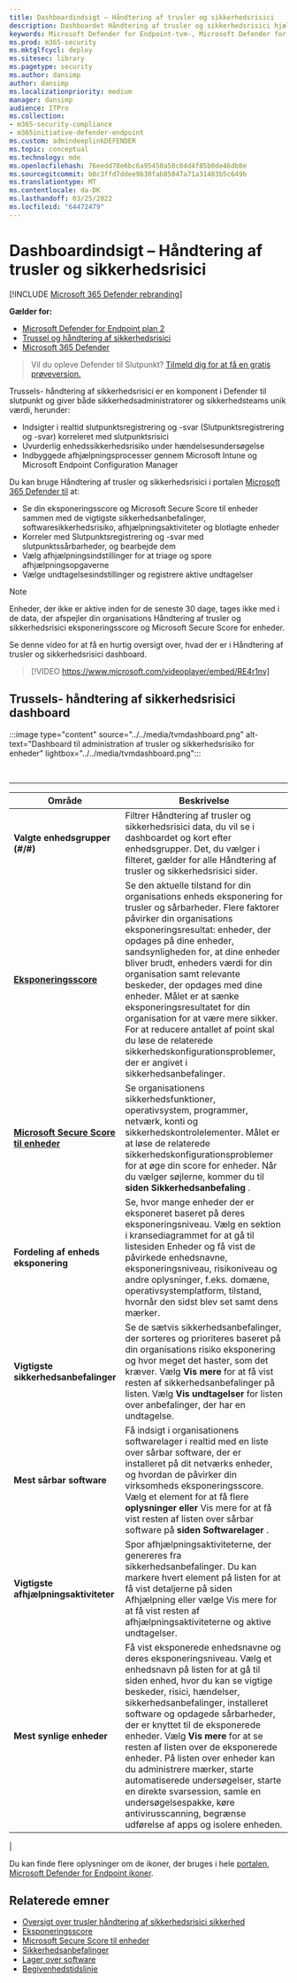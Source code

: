 ```yaml
---
title: Dashboardindsigt – Håndtering af trusler og sikkerhedsrisici
description: Dashboardet Håndtering af trusler og sikkerhedsrisici hjælpe SecOps og sikkerhedsadministratorer med at håndtere cybertrusler og opbygge deres organisations sikkerhedsrobusthed.
keywords: Microsoft Defender for Endpoint-tvm-, Microsoft Defender for Endpoint-tvm-dashboard, & håndtering af sikkerhedsrisici, Håndtering af trusler og sikkerhedsrisici, risikobaseret trusselsanalyse& håndtering af sikkerhedsrisici sikkerhedskonfiguration, Microsoft Secure Score til enheder, eksponeringsscore
ms.prod: m365-security
ms.mktglfcycl: deploy
ms.sitesec: library
ms.pagetype: security
ms.author: dansimp
author: dansimp
ms.localizationpriority: medium
manager: dansimp
audience: ITPro
ms.collection:
- m365-security-compliance
- m365initiative-defender-endpoint
ms.custom: admindeeplinkDEFENDER
ms.topic: conceptual
ms.technology: mde
ms.openlocfilehash: 76eedd78e6bc6a95450a50c04d4f85b0de46db8e
ms.sourcegitcommit: b0c3ffd7ddee9b30fab85047a71a31483b5c649b
ms.translationtype: MT
ms.contentlocale: da-DK
ms.lasthandoff: 03/25/2022
ms.locfileid: "64472479"
---
```

# <a name="dashboard-insights---threat-and-vulnerability-management"></a>Dashboardindsigt – Håndtering af trusler og sikkerhedsrisici

[!INCLUDE [Microsoft 365 Defender rebranding](../../includes/microsoft-defender.md)]

**Gælder for:**

- [Microsoft Defender for Endpoint plan 2](https://go.microsoft.com/fwlink/p/?linkid=2154037)
- [Trussel og håndtering af sikkerhedsrisici](next-gen-threat-and-vuln-mgt.md)
- [Microsoft 365 Defender](https://go.microsoft.com/fwlink/?linkid=2118804)

> Vil du opleve Defender til Slutpunkt? [Tilmeld dig for at få en gratis prøveversion.](https://signup.microsoft.com/create-account/signup?products=7f379fee-c4f9-4278-b0a1-e4c8c2fcdf7e&ru=https://aka.ms/MDEp2OpenTrial?ocid=docs-wdatp-portaloverview-abovefoldlink)

Trussels- håndtering af sikkerhedsrisici er en komponent i Defender til slutpunkt og giver både sikkerhedsadministratorer og sikkerhedsteams unik værdi, herunder:

- Indsigter i realtid slutpunktsregistrering og -svar (Slutpunktsregistrering og -svar) korreleret med slutpunktsrisici
- Uvurderlig enhedssikkerhedsrisiko under hændelsesundersøgelse
- Indbyggede afhjælpningsprocesser gennem Microsoft Intune og Microsoft Endpoint Configuration Manager

Du kan bruge Håndtering af trusler og sikkerhedsrisici i portalen <a href="https://go.microsoft.com/fwlink/p/?linkid=2077139" target="_blank">Microsoft 365 Defender til</a> at:

- Se din eksponeringsscore og Microsoft Secure Score til enheder sammen med de vigtigste sikkerhedsanbefalinger, softwaresikkerhedsrisiko, afhjælpningsaktiviteter og blotlagte enheder
- Korreler med Slutpunktsregistrering og -svar med slutpunktssårbarheder, og bearbejde dem
- Vælg afhjælpningsindstillinger for at triage og spore afhjælpningsopgaverne
- Vælge undtagelsesindstillinger og registrere aktive undtagelser

> [!NOTE]
> Enheder, der ikke er aktive inden for de seneste 30 dage, tages ikke med i de data, der afspejler din organisations Håndtering af trusler og sikkerhedsrisici eksponeringsscore og Microsoft Secure Score for enheder.

Se denne video for at få en hurtig oversigt over, hvad der er i Håndtering af trusler og sikkerhedsrisici dashboard.

> [!VIDEO https://www.microsoft.com/videoplayer/embed/RE4r1nv]

## <a name="threat-and-vulnerability-management-dashboard"></a>Trussels- håndtering af sikkerhedsrisici dashboard

:::image type="content" source="../../media/tvmdashboard.png" alt-text="Dashboard til administration af trusler og sikkerhedsrisiko for enheder" lightbox="../../media/tvmdashboard.png":::

<br>

****

|Område|Beskrivelse|
|---|---|
|**Valgte enhedsgrupper (#/#)**|Filtrer Håndtering af trusler og sikkerhedsrisici data, du vil se i dashboardet og kort efter enhedsgrupper. Det, du vælger i filteret, gælder for alle Håndtering af trusler og sikkerhedsrisici sider.|
|[**Eksponeringsscore**](tvm-exposure-score.md)|Se den aktuelle tilstand for din organisations enheds eksponering for trusler og sårbarheder. Flere faktorer påvirker din organisations eksponeringsresultat: enheder, der opdages på dine enheder, sandsynligheden for, at dine enheder bliver brudt, enheders værdi for din organisation samt relevante beskeder, der opdages med dine enheder. Målet er at sænke eksponeringsresultatet for din organisation for at være mere sikker. For at reducere antallet af point skal du løse de relaterede sikkerhedskonfigurationsproblemer, der er angivet i sikkerhedsanbefalinger.|
|[**Microsoft Secure Score til enheder**](tvm-microsoft-secure-score-devices.md)|Se organisationens sikkerhedsfunktioner, operativsystem, programmer, netværk, konti og sikkerhedskontrolelementer. Målet er at løse de relaterede sikkerhedskonfigurationsproblemer for at øge din score for enheder. Når du vælger søjlerne, kommer du til **siden Sikkerhedsanbefaling** .|
|**Fordeling af enheds eksponering**|Se, hvor mange enheder der er eksponeret baseret på deres eksponeringsniveau. Vælg en sektion i kransediagrammet for at gå til  listesiden Enheder og få vist de påvirkede enhedsnavne, eksponeringsniveau, risikoniveau og andre oplysninger, f.eks. domæne, operativsystemplatform, tilstand, hvornår den sidst blev set samt dens mærker.|
|**Vigtigste sikkerhedsanbefalinger**|Se de sætvis sikkerhedsanbefalinger, der sorteres og prioriteres baseret på din organisations risiko eksponering og hvor meget det haster, som det kræver. Vælg **Vis mere** for at få vist resten af sikkerhedsanbefalinger på listen. Vælg **Vis undtagelser** for listen over anbefalinger, der har en undtagelse.|
|**Mest sårbar software**|Få indsigt i organisationens softwarelager i realtid med en liste over sårbar software, der er installeret på dit netværks enheder, og hvordan de påvirker din virksomheds eksponeringsscore. Vælg et element for at få flere **oplysninger eller** Vis mere for at få vist resten af listen over sårbar software på **siden Softwarelager** .|
|**Vigtigste afhjælpningsaktiviteter**|Spor afhjælpningsaktiviteterne, der genereres fra sikkerhedsanbefalinger. Du kan markere hvert element på listen for at få vist detaljerne på siden  Afhjælpning eller vælge Vis mere  for at få vist resten af afhjælpningsaktiviteterne og aktive undtagelser.|
|**Mest synlige enheder**|Få vist eksponerede enhedsnavne og deres eksponeringsniveau. Vælg et enhedsnavn på listen for at gå til siden enhed, hvor du kan se vigtige beskeder, risici, hændelser, sikkerhedsanbefalinger, installeret software og opdagede sårbarheder, der er knyttet til de eksponerede enheder. Vælg **Vis mere** for at se resten af listen over de eksponerede enheder. På listen over enheder kan du administrere mærker, starte automatiserede undersøgelser, starte en direkte svarsession, samle en undersøgelsespakke, køre antivirusscanning, begrænse udførelse af apps og isolere enheden.|
|

Du kan finde flere oplysninger om de ikoner, der bruges i hele [portalen, Microsoft Defender for Endpoint ikoner](portal-overview.md#microsoft-defender-for-endpoint-icons).

## <a name="related-topics"></a>Relaterede emner

- [Oversigt over trusler håndtering af sikkerhedsrisici sikkerhed](next-gen-threat-and-vuln-mgt.md)
- [Eksponeringsscore](tvm-exposure-score.md)
- [Microsoft Secure Score til enheder](tvm-microsoft-secure-score-devices.md)
- [Sikkerhedsanbefalinger](tvm-security-recommendation.md)
- [Lager over software](tvm-software-inventory.md)
- [Begivenhedstidslinje](threat-and-vuln-mgt-event-timeline.md)
